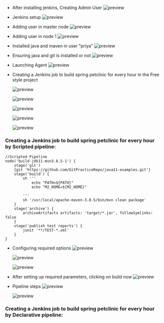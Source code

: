 * After installing jenkins, Creating Admin User
  ![preview](cicd/images/jenkins1.png)

* Jenkins setup
  ![preview](cicd/images/jenkins2.png)

* Adding user in master node 
  ![preview](cicd/images/jenkins3.png)

* Adding user in node 1
  ![preview](cicd/images/jenkins4.png)

* Installed java and maven in user "priya"
  ![preview](cicd/images/jenkins5.png)

* Ensuring java and git is installed or not
  ![preview](cicd/images/jenkins6.png)

* Launching Agent
  ![preview](cicd/images/jenkins7.png)

* Creating a Jenkins job to build spring petclinic for every hour in the Free style project 

  ![preview](cicd/images/jenkins8.png)

  ![preview](cicd/images/jenkins9.png)

  ![preview](cicd/images/jenkins10.png)

  ![preview](cicd/images/jenkins11.png)

  ![preview](cicd/images/jenkins12.png)


### Creating a Jenkins job to build spring petclinic for every hour by Scripted pipeline:

```
//Scripted Pipeline
node('build-jdk11-mvn3.8.5-1') {
    stage('git') 
    {git 'https://github.com/GitPracticeRepo/java11-examples.git'}
    stage('build') {
        sh '''
            echo "PATH=${PATH}"
            echo "M2_HOME=${M2_HOME}"

        '''
        sh '/usr/local/apache-maven-3.8.5/bin/mvn clean package'
    }
    stage('archive') {
        archiveArtifacts artifacts: 'target/*.jar', followSymlinks: false
    }
    stage('publish test reports') {
        junit '**/TEST-*.xml'
    }
}
```
* Configuring required options
  ![preview](cicd/images/jenkins13.png)

  ![preview](cicd/images/jenkins14.png)
  
  ![preview](cicd/images/jenkins15.png)

* After setting up required parameters, clicking on build now
  ![preview](cicd/images/jenkins16.png)

* Pipeline steps
  ![preview](cicd/images/jenkins17.png)

  ![preview](cicd/images/jenkins18.png)

### Creating a Jenkins job to build spring petclinic for every hour by Declarative pipeline:

```

```
